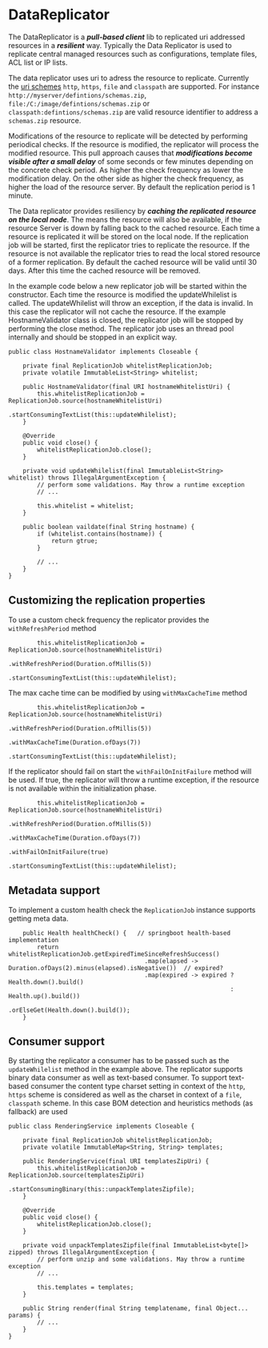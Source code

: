 DataReplicator
==============

The DataReplicator is a ***pull-based client*** lib to replicated uri addressed resources in a ***resilient*** way. Typically the Data Replicator is used to replicate central managed resources such as configurations, template files, ACL list or IP lists. 

The data replicator uses uri to adress the resource to replicate. Currently the [uri schemes](https://tools.ietf.org/html/rfc3986) `http`, `https`, `file` and `classpath` are supported. 
For instance `http://myserver/defintions/schemas.zip`, `file:/C:/image/defintions/schemas.zip` or `classpath:defintions/schemas.zip` are valid resource identifier to address a `schemas.zip` resource.  

Modifications of the resource to replicate will be detected by performing periodical checks. If the resource is modified, the replicator will process the modified resource. This pull approach causes that ***modifications become visible after a small delay*** of some seconds or few minutes depending on the concrete check period. As higher the check frequency as lower the modification delay. On the other side as higher the check frequency, as higher the load of the resource server. By default the replication period is 1 minute.

The Data replicator provides resiliency by ***caching the replicated resource on the local node***. The means the resource will also be available, if the resource Server is down by falling back to the cached resource. Each time a resource is replicated it will be stored on the local node. If the replication job will be started, first the replicator tries to replicate the resource. If the resource is not available the replicator tries to read the local stored resource of a former replication. By default the cached resource will be valid until 30 days. After this time the cached resource will be removed. 

In the example code below a new replicator job will be started within the constructor. Each time the resource is modified the updateWhilelist is called. The updateWhilelist will throw an exception, if the data is invalid. In this case the replicator will not cache the resource. If the example HostnameValidator class is closed, the replicator job will be stopped by performing the close method. The replicator job uses an thread pool internally and should be stopped in an explicit way.     


```
public class HostnameValidator implements Closeable {
    
    private final ReplicationJob whitelistReplicationJob;
    private volatile ImmutableList<String> whitelist;
    
    public HostnameValidator(final URI hostnameWhitelistUri) {
        this.whitelistReplicationJob = ReplicationJob.source(hostnameWhitelistUri)
                                                     .startConsumingTextList(this::updateWhilelist);
    }
       
    @Override
    public void close() {
        whitelistReplicationJob.close();
    }

    private void updateWhilelist(final ImmutableList<String> whitelist) throws IllegalArgumentException {
        // perform some validations. May throw a runtime exception
        // ...
        
        this.whitelist = whitelist;
    }
    
    public boolean vaildate(final String hostname) {
        if (whitelist.contains(hostname)) {
            return gtrue;	
        }

        // ...	
    }
} 
```


## Customizing the replication properties ##
To use a custom check frequency the replicator provides the `withRefreshPeriod` method  
```
        this.whitelistReplicationJob = ReplicationJob.source(hostnameWhitelistUri)
                                                     .withRefreshPeriod(Duration.ofMillis(5))
                                                     .startConsumingTextList(this::updateWhilelist);

```

The max cache time can be modified by using `withMaxCacheTime` method  
```
        this.whitelistReplicationJob = ReplicationJob.source(hostnameWhitelistUri)
                                                     .withRefreshPeriod(Duration.ofMillis(5))
                                                     .withMaxCacheTime(Duration.ofDays(7))
                                                     .startConsumingTextList(this::updateWhilelist);

```

If the replicator should fail on start the `withFailOnInitFailure` method will be used. If true, the replicator will throw a runtime exception, if the resource is not available within the initialization phase.  
```
        this.whitelistReplicationJob = ReplicationJob.source(hostnameWhitelistUri)
                                                     .withRefreshPeriod(Duration.ofMillis(5))
                                                     .withMaxCacheTime(Duration.ofDays(7))
                                                     .withFailOnInitFailure(true)
                                                     .startConsumingTextList(this::updateWhilelist);

```


## Metadata support ##
To implement a custom health check the `ReplicationJob` instance supports getting meta data.
```
    public Health healthCheck() {   // springboot health-based implementation 
        return whitelistReplicationJob.getExpiredTimeSinceRefreshSuccess()
                                      .map(elapsed -> Duration.ofDays(2).minus(elapsed).isNegative())  // expired?
                                      .map(expired -> expired ? Health.down().build() 
                                                              : Health.up().build())
                                      .orElseGet(Health.down().build());
    }
```
 

## Consumer support ##
By starting the replicator a consumer has to be passed such as the `updateWhilelist` method in the example above. The replicator supports binary data consumer as well as text-based consumer. To support text-based consumer the content type charset setting in context of the `http`, `https` scheme is considered as well as the charset in context of a `file`, `classpath` scheme. In this case BOM detection and heuristics methods (as fallback) are used


```
public class RenderingService implements Closeable {
    
    private final ReplicationJob whitelistReplicationJob;
    private volatile ImmutableMap<String, String> templates;
    
    public RenderingService(final URI templatesZipUri) {
        this.whitelistReplicationJob = ReplicationJob.source(templatesZipUri)
                                                     .startConsumingBinary(this::unpackTemplatesZipfile);
    }
  
    @Override
    public void close() {
        whitelistReplicationJob.close();
    }
  
    private void unpackTemplatesZipfile(final ImmutableList<byte[]> zipped) throws IllegalArgumentException {
        // perform unzip and some validations. May throw a runtime exception
        // ...
        
        this.templates = templates;
    }
  
    public String render(final String templatename, final Object... params) {
        // ...	
    }
} 
```
